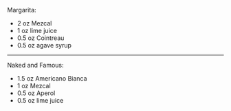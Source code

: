 Margarita: 
* 2 oz Mezcal
* 1 oz lime juice
* 0.5 oz Cointreau
* 0.5 oz agave syrup

----
Naked and Famous: 
* 1.5 oz Americano Bianca
* 1 oz Mezcal
* 0.5 oz Aperol
* 0.5 oz lime juice 
